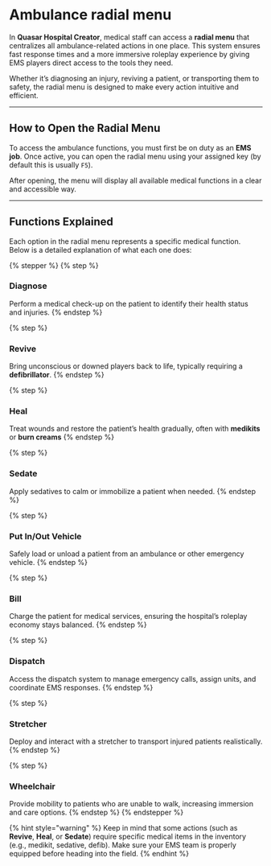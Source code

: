 # Ambulance radial menu

In **Quasar Hospital Creator**, medical staff can access a **radial menu** that centralizes all ambulance-related actions in one place. This system ensures fast response times and a more immersive roleplay experience by giving EMS players direct access to the tools they need.

Whether it’s diagnosing an injury, reviving a patient, or transporting them to safety, the radial menu is designed to make every action intuitive and efficient.

***

## How to Open the Radial Menu

To access the ambulance functions, you must first be on duty as an **EMS job**. Once active, you can open the radial menu using your assigned key (by default this is usually `F5`).

After opening, the menu will display all available medical functions in a clear and accessible way.

***

## Functions Explained

Each option in the radial menu represents a specific medical function. Below is a detailed explanation of what each one does:

{% stepper %}
{% step %}
### **Diagnose**

Perform a medical check-up on the patient to identify their health status and injuries.
{% endstep %}

{% step %}
### **Revive**

Bring unconscious or downed players back to life, typically requiring a **defibrillator**.
{% endstep %}

{% step %}
### **Heal**

Treat wounds and restore the patient’s health gradually, often with **medikits** or **burn creams**
{% endstep %}

{% step %}
### Sedate

Apply sedatives to calm or immobilize a patient when needed.
{% endstep %}

{% step %}
### Put In/Out Vehicle

Safely load or unload a patient from an ambulance or other emergency vehicle.
{% endstep %}

{% step %}
### **Bill**

Charge the patient for medical services, ensuring the hospital’s roleplay economy stays balanced.
{% endstep %}

{% step %}
### **Dispatch**

Access the dispatch system to manage emergency calls, assign units, and coordinate EMS responses.
{% endstep %}

{% step %}
### **Stretcher**

Deploy and interact with a stretcher to transport injured patients realistically.
{% endstep %}

{% step %}
### **Wheelchair**

Provide mobility to patients who are unable to walk, increasing immersion and care options.
{% endstep %}
{% endstepper %}

{% hint style="warning" %}
Keep in mind that some actions (such as **Revive**, **Heal**, or **Sedate**) require specific medical items in the inventory (e.g., medikit, sedative, defib). Make sure your EMS team is properly equipped before heading into the field.
{% endhint %}
